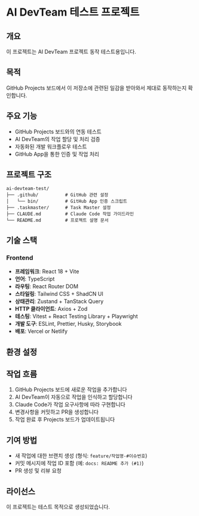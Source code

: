 # AI DevTeam 테스트 프로젝트

## 개요
이 프로젝트는 AI DevTeam 프로젝트 동작 테스트용입니다.

## 목적
GitHub Projects 보드에서 이 저장소에 관련된 일감을 받아와서 제대로 동작하는지 확인합니다.

## 주요 기능
- GitHub Projects 보드와의 연동 테스트
- AI DevTeam의 작업 할당 및 처리 검증
- 자동화된 개발 워크플로우 테스트
- GitHub App을 통한 인증 및 작업 처리

## 프로젝트 구조
```
ai-devteam-test/
├── .github/          # GitHub 관련 설정
│   └── bin/          # GitHub App 인증 스크립트
├── .taskmaster/      # Task Master 설정
├── CLAUDE.md         # Claude Code 작업 가이드라인
└── README.md         # 프로젝트 설명 문서
```

## 기술 스택

### Frontend
- **프레임워크**: React 18 + Vite
- **언어**: TypeScript
- **라우팅**: React Router DOM
- **스타일링**: Tailwind CSS + ShadCN UI
- **상태관리**: Zustand + TanStack Query
- **HTTP 클라이언트**: Axios + Zod
- **테스팅**: Vitest + React Testing Library + Playwright
- **개발 도구**: ESLint, Prettier, Husky, Storybook
- **배포**: Vercel or Netlify

## 환경 설정


## 작업 흐름
1. GitHub Projects 보드에 새로운 작업을 추가합니다
2. AI DevTeam이 자동으로 작업을 인식하고 할당합니다
3. Claude Code가 작업 요구사항에 따라 구현합니다
4. 변경사항을 커밋하고 PR을 생성합니다
5. 작업 완료 후 Projects 보드가 업데이트됩니다

## 기여 방법
- 새 작업에 대한 브랜치 생성 (형식: `feature/작업명-#이슈번호`)
- 커밋 메시지에 작업 ID 포함 (예: `docs: README 추가 (#1)`)
- PR 생성 및 리뷰 요청

## 라이선스
이 프로젝트는 테스트 목적으로 생성되었습니다.
